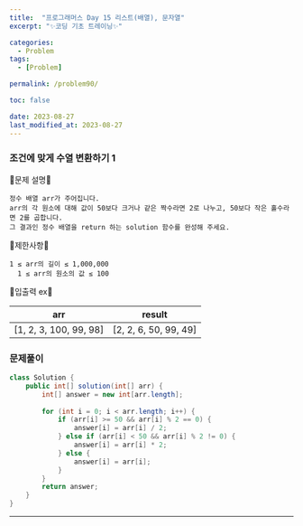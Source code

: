 ```yaml
---
title:  "프로그래머스 Day 15 리스트(배열), 문자열"
excerpt: "✨코딩 기초 트레이닝✨"

categories:
  - Problem
tags:
  - [Problem]

permalink: /problem90/

toc: false

date: 2023-08-27
last_modified_at: 2023-08-27
---
```


### 조건에 맞게 수열 변환하기 1

💫문제 설명💫

```
정수 배열 arr가 주어집니다.
arr의 각 원소에 대해 값이 50보다 크거나 같은 짝수라면 2로 나누고, 50보다 작은 홀수라면 2를 곱합니다.
그 결과인 정수 배열을 return 하는 solution 함수를 완성해 주세요.
```

💫제한사항💫

```
1 ≤ arr의 길이 ≤ 1,000,000
  1 ≤ arr의 원소의 값 ≤ 100
```

💫입출력 ex💫

|arr|result|
|---|---|
|[1, 2, 3, 100, 99, 98]|[2, 2, 6, 50, 99, 49]|

### 문제풀이

```java
class Solution {
    public int[] solution(int[] arr) {
        int[] answer = new int[arr.length];
        
        for (int i = 0; i < arr.length; i++) {
            if (arr[i] >= 50 && arr[i] % 2 == 0) {
                answer[i] = arr[i] / 2;
            } else if (arr[i] < 50 && arr[i] % 2 != 0) {
                answer[i] = arr[i] * 2;
            } else {
                answer[i] = arr[i];
            }
        }
        return answer;
    }
}
```

<hr>

